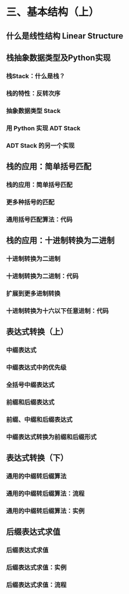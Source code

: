 # 三、基本结构（上）

## 什么是线性结构 Linear Structure

## 栈抽象数据类型及Python实现 
### 栈Stack：什么是栈？
### 栈的特性：反转次序
### 抽象数据类型 Stack
### 用 Python 实现 ADT Stack
### ADT Stack 的另一个实现
## 栈的应用：简单括号匹配 
### 栈的应用：简单括号匹配 
### 更多种括号的匹配 
### 通用括号匹配算法：代码  
## 栈的应用：十进制转换为二进制 
### 十进制转换为二进制
### 十进制转换为二进制：代码
### 扩展到更多进制转换
### 十进制转换为十六以下任意进制：代码

## 表达式转换（上） 
### 中缀表达式
### 中缀表达式中的优先级
### 全括号中缀表达式
### 前缀和后缀表达式
### 前缀、中缀和后缀表达式
### 中缀表达式转换为前缀和后缀形式

## 表达式转换（下） 
### 通用的中缀转后缀算法
### 通用的中缀转后缀算法：流程
### 通用的中缀转后缀算法：实例 

## 后缀表达式求值
### 后缀表达式求值
### 后缀表达式求值：实例
### 后缀表达式求值：流程